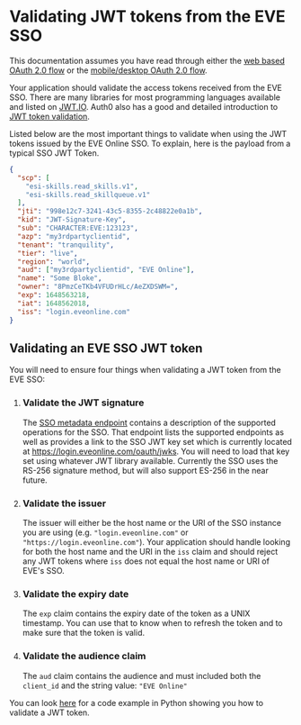# Validating JWT tokens from the EVE SSO

This documentation assumes you have read through either the [web based OAuth 2.0 flow](web_based_sso_flow.md) or the [mobile/desktop OAuth 2.0 flow](native_sso_flow.md).

Your application should validate the access tokens received from the EVE SSO. There are many libraries for most programming languages available and listed on [JWT.IO](https://jwt.io). Auth0 also has a good and detailed introduction to [JWT token validation](https://auth0.com/docs/api-auth/tutorials/verify-access-token).

Listed below are the most important things to validate when using the JWT tokens issued by the EVE Online SSO. To explain, here is the payload from a typical SSO JWT Token.

```json
{
  "scp": [
    "esi-skills.read_skills.v1",
    "esi-skills.read_skillqueue.v1"
  ],
  "jti": "998e12c7-3241-43c5-8355-2c48822e0a1b",
  "kid": "JWT-Signature-Key",
  "sub": "CHARACTER:EVE:123123",
  "azp": "my3rdpartyclientid",
  "tenant": "tranquility",
  "tier": "live",
  "region": "world",
  "aud": ["my3rdpartyclientid", "EVE Online"],
  "name": "Some Bloke",
  "owner": "8PmzCeTKb4VFUDrHLc/AeZXDSWM=",
  "exp": 1648563218,
  "iat": 1648562018,
  "iss": "login.eveonline.com"
}
```

## Validating an EVE SSO JWT token

You will need to ensure four things when validating a JWT token from the EVE SSO:

1. ### Validate the JWT signature

    The [SSO metadata endpoint](https://login.eveonline.com/.well-known/oauth-authorization-server) contains a description of the supported operations for the SSO. That endpoint lists the supported endpoints as well as provides a link to the SSO JWT key set which is currently located at <https://login.eveonline.com/oauth/jwks>. You will need to load that key set using whatever JWT library available. Currently the SSO uses the RS-256 signature method, but will also support ES-256 in the near future.

1. ### Validate the issuer

    The issuer will either be the host name or the URI of the SSO instance you are using (e.g. `"login.eveonline.com"` or `"https://login.eveonline.com"`). Your application should handle looking for both the host name and the URI in the `iss` claim and should reject any JWT tokens where `iss` does not equal the host name or URI of EVE's SSO.

1. ### Validate the expiry date

    The `exp` claim contains the expiry date of the token as a UNIX timestamp. You can use that to know when to refresh the token and to make sure that the token is valid.

1. ### Validate the audience claim

    The `aud` claim contains the audience and must included both the `client_id` and the string value: `"EVE Online"`

You can look [here](https://github.com/esi/esi-docs/blob/master/examples/python/sso/validate_jwt.py) for a code example in Python showing you how to validate a JWT token.
